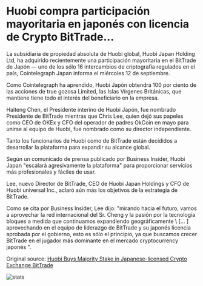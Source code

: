 # Huobi compra participación mayoritaria en japonés con licencia de Crypto BitTrade...

La subsidiaria de propiedad absoluta de Huobi global, Huobi Japan Holding Ltd, ha adquirido recientemente una participación mayoritaria en el BitTrade de Japón — uno de los sólo 16 intercambios de criptografía regulados en el país, Cointelegraph Japan informa el miércoles 12 de septiembre.

Como Cointelegraph ha aprendido, Huobi Japón obtendrá 100 por ciento de las acciones de true gozosa Limited, las Islas Vírgenes Británicas, que mantiene tiene todo el interés del beneficiario en la empresa.

Haiteng Chen, el Presidente interino de Huobi Japón, fue nombrado Presidente de BitTrade mientras que Chris Lee, quien dejó sus papeles como CEO de OKEx y CFO del operador de padres OkCoin en mayo para unirse al equipo de Huobi, fue nombrado como su director independiente.

Tanto los funcionarios de Huobi como de BitTrade están decididos a desarrollar la plataforma para expandir su alcance global.

Según un comunicado de prensa publicado por Business Insider, Huobi Japan "escalará agresivamente la plataforma" para proporcionar servicios más profesionales y fáciles de usar.

Lee, nuevo Director de BitTrade, CEO de Huobi Japan Holdings y CFO de Huobi universal Inc., aclaró aún más los objetivos de la estrategia de BitTrade.

Como se cita por Business Insider, Lee dijo: "mirando hacia el futuro, vamos a aprovechar la red internacional del Sr. Cheng y la pasión por la tecnología bloques a medida que continuamos expandiendo geográficamente \ [... \] aprovechando en el equipo de liderazgo de BitTrade y su japonés licencia aprobada por el gobierno, esto es sólo el principio, ya que buscamos crecer BitTrade en el jugador más dominante en el mercado cryptocurrency japonés ".

Original source: [Huobi Buys Majority Stake in Japanese-licensed Crypto Exchange BitTrade](https://cointelegraph.com/news/huobi-buys-majority-stake-in-japanese-licensed-crypto-exchange-bittrade)

![stats](https://c.statcounter.com/11760860/0/a89fa40b/1/ "stats")